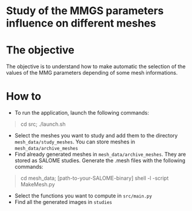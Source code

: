 # Study of the MMGS parameters influence on different meshes

The objective
========

The objective is to understand how to make automatic the selection of the values of the MMG parameters depending of some mesh informations.

How to
========

* To run the application, launch the following commands:
>  cd src;
>  ./launch.sh
* Select the meshes you want to study and add them to the directory `mesh_data/study_meshes`. You can store meshes in `mesh_data/archive_meshes`
* Find already generated meshes in `mesh_data/archive_meshes`. They are stored as SALOME studies. Generate the .mesh files with the following commands:
> cd mesh_data;
> [path-to-your-SALOME-binary] shell -l -script MakeMesh.py
* Select the functions you want to compute in `src/main.py`
* Find all the generated images in `studies`
